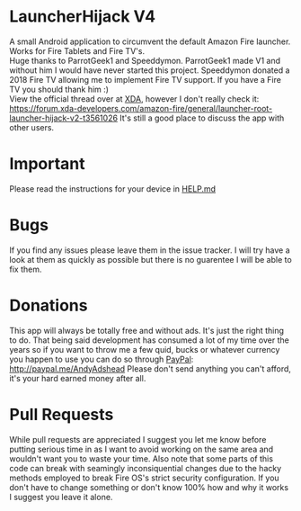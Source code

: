 # LauncherHijack V4
A small Android application to circumvent the default Amazon Fire launcher. Works for Fire Tablets and Fire TV's.  
Huge thanks to ParrotGeek1 and Speeddymon. ParrotGeek1 made V1 and without him I would have never started this project. Speeddymon donated a 2018 Fire TV allowing me to implement Fire TV support. If you have a Fire TV you should thank him :)  
View the official thread over at [XDA](https://forum.xda-developers.com/amazon-fire/general/launcher-root-launcher-hijack-v2-t3561026), however I don't really check it: https://forum.xda-developers.com/amazon-fire/general/launcher-root-launcher-hijack-v2-t3561026 It's still a good place to discuss the app with other users.

# Important
Please read the instructions for your device in [HELP.md](https://github.com/BaronKiko/LauncherHijack/blob/master/HELP.md)

# Bugs
If you find any issues please leave them in the issue tracker. I will try have a look at them as quickly as possible but there is no guarentee I will be able to fix them.

# Donations
This app will always be totally free and without ads. It's just the right thing to do. That being said development has consumed a lot of my time over the years so if you want to throw me a few quid, bucks or whatever currency you happen to use you can do so through [PayPal](http://paypal.me/AndyAdshead): http://paypal.me/AndyAdshead
Please don't send anything you can't afford, it's your hard earned money after all.

# Pull Requests
While pull requests are appreciated I suggest you let me know before putting serious time in as I want to avoid working on the same area and wouldn't want you to waste your time. Also note that some parts of this code can break with seamingly inconsiquential changes due to the hacky methods employed to break Fire OS's strict security configuration. If you don't have to change something or don't know 100% how and why it works I suggest you leave it alone.
